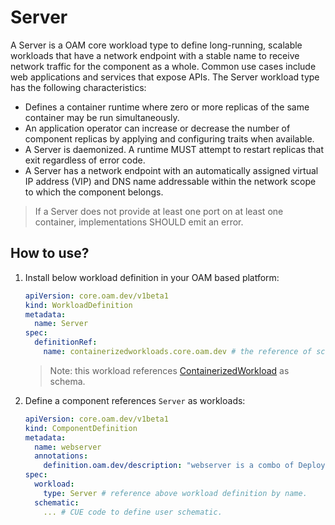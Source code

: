 # Server

A Server is a OAM core workload type to define long-running, scalable workloads that have a network endpoint with a stable name to receive network traffic for the component as a whole. Common use cases include web applications and services that expose APIs. The Server workload type has the following characteristics:

- Defines a container runtime where zero or more replicas of the same container may be run simultaneously.
- An application operator can increase or decrease the number of component replicas by applying and configuring traits when available.
- A Server is daemonized. A runtime MUST attempt to restart replicas that exit regardless of error code.
- A Server has a network endpoint with an automatically assigned virtual IP address (VIP) and DNS name addressable within the network scope to which the component belongs.

> If a Server does not provide at least one port on at least one container, implementations SHOULD emit an error.

## How to use?

1. Install below workload definition in your OAM based platform:

    ```yaml
    apiVersion: core.oam.dev/v1beta1
    kind: WorkloadDefinition
    metadata:
      name: Server
    spec:
      definitionRef:
        name: containerizedworkloads.core.oam.dev # the reference of schema for this workload type. In Kubernetes it should be a full name of API resource
    ```

    > Note: this workload references [ContainerizedWorkload](schema/containerized_workload.md) as schema.

2. Define a component references `Server` as workloads:

    ```yaml
    apiVersion: core.oam.dev/v1beta1
    kind: ComponentDefinition
    metadata:
      name: webserver
      annotations:
        definition.oam.dev/description: "webserver is a combo of Deployment + Service"
    spec:
      workload:
        type: Server # reference above workload definition by name.
      schematic:
        ... # CUE code to define user schematic.
    ```
